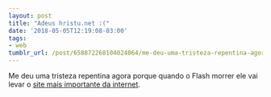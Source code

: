 ```yaml
---
layout: post
title: "Adeus hristu.net :("
date: '2018-05-05T12:19:08-03:00'
tags:
- web
tumblr_url: /post/658872268104024064/me-deu-uma-tristeza-repentina-agora-porque-quando
---
```

Me deu uma tristeza repentina agora porque quando o Flash morrer ele vai levar o [site mais importante da internet](http://hristu.net).


